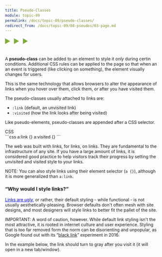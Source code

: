 ```yaml
---
title: Pseudo-Classes
module: topic-09
permalink: /docs/topic-09/pseudo-classes/
redirect_from: /docs/topic-09/08-pseudos/03-page.md
---
```


<img src="./../../../img/arrow-divider.svg" style="width: 75px; border: none; margin: 0px 0 20px 0" />

A **pseudo-class** can be added to an element to style it _only_ during certin conditions. Additional CSS rules can be applied to the page so that when an an event is triggered (like clicking on something), the element visually changes for users.

This is the same technology that allows browsers to alter the appearance of links when you hover over them, click them, or after you have visited them.

The pseudo-classes usually attached to links are:
- `:link` (default, an unvisited link)
- `:visited` (how the link looks after being visited)

Like pseudo-elements, pseudo-classes are appended after a CSS selector.

<div id="code-heading">CSS</div>
```css
a:link {}
a:visited {}
```

The web was built with links, for links, on links. They are fundamental to the infrastructure of any site. If you have a large amount of links, it is considered good practice to help visitors track their progress by setting the unvisited and visited style to your links.

<span class="label label-info">NOTE:</span> You can also style links using their element selector (`a {}`), although it is more generalized than `a:link`.

### “Why would I style links?”

<a href="https://en.wikipedia.org/wiki/Hyperlink#How_hyperlinks_work_in_HTML" target="_blank" style="color: blue">Links are ugly,</a> or rather, their default styling - while functional - is not usually aesthetically-pleasing. Browser defaults don't often mesh with site designs, and most designers will style links to better fit the pallet of the site.

<span class="label label-danger">IMPORTANT:</span> A word of caution, however. While default link styling isn't the most attractive, it is rooted in internet culture and user experience. Styling that is too far removed form the norm can be disorienting and unpopular, as Google found out with its “<a href="https://mashable.com/2016/05/09/google-black-links/#dRWYeUgxc5qU" target="_blank">black link</a>” experiment in 2016.

In the example below, the link should turn to gray after you visit it (it will open in a new tab/window).

<div class="codepen-embed">
  <p data-height="400" data-theme-id="30567" data-slug-hash="KywzgB" data-default-tab="css,result" data-user="Media-Ed-Online" data-embed-version="2" data-pen-title="[Topic-08] Pseudo-Classes, Pt. 2" class="codepen"></p>
</div>
